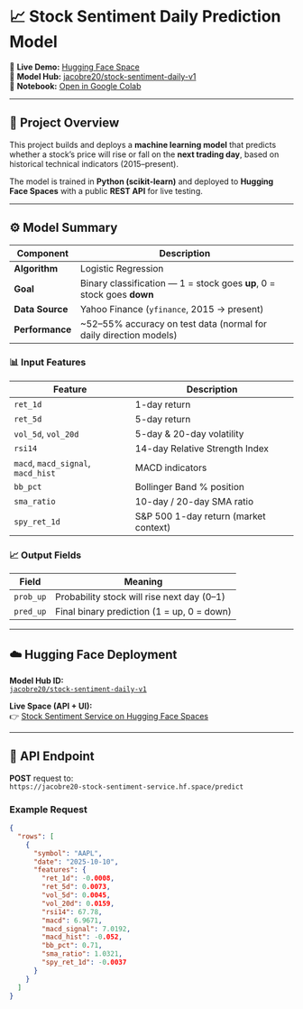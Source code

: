 # 📈 Stock Sentiment Daily Prediction Model

🚀 **Live Demo:** [Hugging Face Space](https://jacobre20-stock-sentiment-service.hf.space)  
🧠 **Model Hub:** [jacobre20/stock-sentiment-daily-v1](https://huggingface.co/spaces/jacobre20/stock-sentiment-service/tree/main)  
📘 **Notebook:** [Open in Google Colab](https://colab.research.google.com/github/JacobREdwards/stock-sentiment-daily/blob/main/Stock_Sentiment_Model.ipynb)

---

## 🎯 Project Overview

This project builds and deploys a **machine learning model** that predicts whether a stock’s price will rise or fall on the **next trading day**, based on historical technical indicators (2015–present).

The model is trained in **Python (scikit-learn)** and deployed to **Hugging Face Spaces** with a public **REST API** for live testing.

---

## ⚙️ Model Summary

| Component | Description |
|------------|-------------|
| **Algorithm** | Logistic Regression |
| **Goal** | Binary classification — 1 = stock goes **up**, 0 = stock goes **down** |
| **Data Source** | Yahoo Finance (`yfinance`, 2015 → present) |
| **Performance** | ~52–55% accuracy on test data (normal for daily direction models) |

### 📊 Input Features

| Feature | Description |
|----------|-------------|
| `ret_1d` | 1-day return |
| `ret_5d` | 5-day return |
| `vol_5d`, `vol_20d` | 5-day & 20-day volatility |
| `rsi14` | 14-day Relative Strength Index |
| `macd`, `macd_signal`, `macd_hist` | MACD indicators |
| `bb_pct` | Bollinger Band % position |
| `sma_ratio` | 10-day / 20-day SMA ratio |
| `spy_ret_1d` | S&P 500 1-day return (market context) |

### 📈 Output Fields

| Field | Meaning |
|--------|----------|
| `prob_up` | Probability stock will rise next day (0–1) |
| `pred_up` | Final binary prediction (1 = up, 0 = down) |

---

## ☁️ Hugging Face Deployment

**Model Hub ID:**  
[`jacobre20/stock-sentiment-daily-v1`](https://huggingface.co/spaces/jacobre20/stock-sentiment-service/tree/main)

**Live Space (API + UI):**  
👉 [Stock Sentiment Service on Hugging Face Spaces](https://jacobre20-stock-sentiment-service.hf.space)

---

## 🔗 API Endpoint

**POST** request to:  
`https://jacobre20-stock-sentiment-service.hf.space/predict`

### Example Request
```json
{
  "rows": [
    {
      "symbol": "AAPL",
      "date": "2025-10-10",
      "features": {
        "ret_1d": -0.0008,
        "ret_5d": 0.0073,
        "vol_5d": 0.0045,
        "vol_20d": 0.0159,
        "rsi14": 67.78,
        "macd": 6.9671,
        "macd_signal": 7.0192,
        "macd_hist": -0.052,
        "bb_pct": 0.71,
        "sma_ratio": 1.0321,
        "spy_ret_1d": -0.0037
      }
    }
  ]
}
